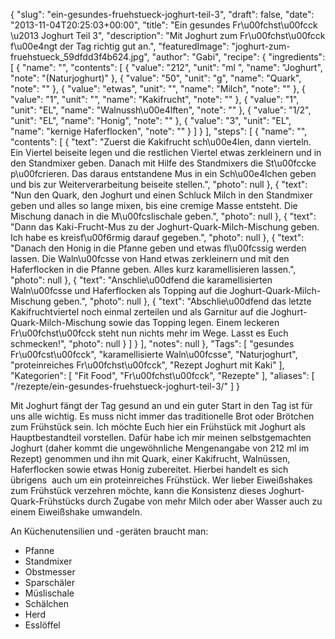 {
    "slug": "ein-gesundes-fruehstueck-joghurt-teil-3",
    "draft": false,
    "date": "2013-11-04T20:25:03+00:00",
    "title": "Ein gesundes Fr\u00fchst\u00fcck \u2013 Joghurt Teil 3",
    "description": "Mit Joghurt zum Fr\u00fchst\u00fcck f\u00e4ngt der Tag richtig gut an.",
    "featuredImage": "joghurt-zum-fruehstueck_59dfdd3f4b624.jpg",
    "author": "Gabi",
    "recipe": {
        "ingredients": [
            {
                "name": "",
                "contents": [
                    {
                        "value": "212",
                        "unit": "ml ",
                        "name": "Joghurt",
                        "note": "(Naturjoghurt)"
                    },
                    {
                        "value": "50",
                        "unit": "g",
                        "name": "Quark",
                        "note": ""
                    },
                    {
                        "value": "etwas",
                        "unit": "",
                        "name": "Milch",
                        "note": ""
                    },
                    {
                        "value": "1",
                        "unit": "",
                        "name": "Kakifrucht",
                        "note": ""
                    },
                    {
                        "value": "1",
                        "unit": "EL",
                        "name": "Walnussh\u00e4lften",
                        "note": ""
                    },
                    {
                        "value": "1\/2",
                        "unit": "EL",
                        "name": "Honig",
                        "note": ""
                    },
                    {
                        "value": "3",
                        "unit": "EL",
                        "name": "kernige Haferflocken",
                        "note": ""
                    }
                ]
            }
        ],
        "steps": [
            {
                "name": "",
                "contents": [
                    {
                        "text": "Zuerst die Kakifrucht sch\u00e4len, dann vierteln. Ein Viertel beiseite legen und die restlichen Viertel etwas zerkleinern und in den Standmixer geben. Danach mit Hilfe des Standmixers die St\u00fccke p\u00fcrieren. Das daraus entstandene Mus in ein Sch\u00e4lchen geben und bis zur Weiterverarbeitung beiseite stellen.",
                        "photo": null
                    },
                    {
                        "text": "Nun den Quark, den Joghurt und einen Schluck Milch in den Standmixer geben und alles so lange mixen, bis eine cremige Masse entsteht. Die Mischung danach in die M\u00fcslischale geben.",
                        "photo": null
                    },
                    {
                        "text": "Dann das Kaki-Frucht-Mus zu der Joghurt-Quark-Milch-Mischung geben. Ich habe es kreisf\u00f6rmig darauf gegeben.",
                        "photo": null
                    },
                    {
                        "text": "Danach den Honig in die Pfanne geben und etwas fl\u00fcssig werden lassen. Die Waln\u00fcsse von Hand etwas zerkleinern und mit den Haferflocken  in die Pfanne geben. Alles kurz karamellisieren lassen.",
                        "photo": null
                    },
                    {
                        "text": "Anschlie\u00dfend die karamellisierten Waln\u00fcsse und Haferflocken als Topping auf die Joghurt-Quark-Milch-Mischung geben.",
                        "photo": null
                    },
                    {
                        "text": "Abschlie\u00dfend das letzte Kakifruchtviertel noch einmal zerteilen und als Garnitur auf die Joghurt-Quark-Milch-Mischung sowie das Topping legen. Einem leckeren Fr\u00fchst\u00fcck steht nun nichts mehr im Wege. Lasst es Euch schmecken!",
                        "photo": null
                    }
                ]
            }
        ],
        "notes": null
    },
    "Tags": [
        "gesundes Fr\u00fcst\u00fcck",
        "karamellisierte Waln\u00fcsse",
        "Naturjoghurt",
        "proteinreiches Fr\u00fchst\u00fcck",
        "Rezept Joghurt mit Kaki"
    ],
    "Kategorien": [
        "Fit Food",
        "Fr\u00fchst\u00fcck",
        "Rezepte"
    ],
    "aliases": [
        "\/rezepte\/ein-gesundes-fruehstueck-joghurt-teil-3\/"
    ]
}

Mit Joghurt fängt der Tag gesund an und ein guter Start in den Tag ist für uns alle wichtig. Es muss nicht immer das traditionelle Brot oder Brötchen zum Frühstück sein. Ich möchte Euch hier ein Frühstück mit Joghurt als Hauptbestandteil vorstellen. Dafür habe ich mir meinen selbstgemachten Joghurt (daher kommt die ungewöhnliche Mengenangabe von 212 ml im Rezept) genommen und ihn mit Quark, einer Kakifrucht, Walnüssen, Haferflocken sowie etwas Honig zubereitet. Hierbei handelt es sich übrigens  auch um ein proteinreiches Frühstück. Wer lieber Eiweißshakes zum Frühstück verzehren möchte, kann die Konsistenz dieses Joghurt-Quark-Frühstücks durch Zugabe von mehr Milch oder aber Wasser auch zu einem Eiweißshake umwandeln.

An Küchenutensilien und -geräten braucht man:

 * Pfanne
 * Standmixer
 * Obstmesser
 * Sparschäler
 * Müslischale
 * Schälchen
 * Herd
 * Esslöffel